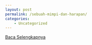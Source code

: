 ```yaml
---
layout: post
permalink: /sebuah-mimpi-dan-harapan/
categories:
    - Uncategorized
---
```


[Baca Selengkapnya](/07)